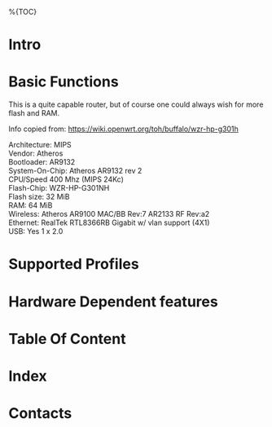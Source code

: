 %{TOC}

# Intro


# Basic Functions

This is a quite capable router, but of course one could always wish for more flash and RAM.

Info copied from: https://wiki.openwrt.org/toh/buffalo/wzr-hp-g301h

Architecture: MIPS  
Vendor: Atheros  
Bootloader: AR9132  
System-On-Chip: Atheros AR9132 rev 2  
CPU/Speed 400 Mhz (MIPS 24Kc)  
Flash-Chip: WZR-HP-G301NH  
Flash size: 32 MiB  
RAM: 64 MiB   
Wireless: Atheros AR9100 MAC/BB Rev:7 AR2133 RF Rev:a2  
Ethernet: RealTek RTL8366RB Gigabit w/ vlan support (4X1)  
USB: Yes 1 x 2.0  

# Supported Profiles
# Hardware Dependent features
# Table Of Content
# Index
# Contacts
